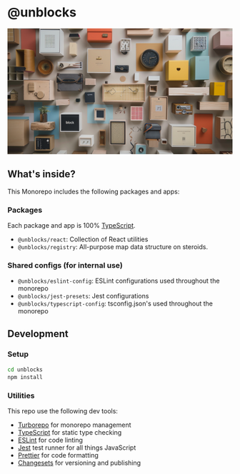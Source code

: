 # @unblocks

![unblocks](./assets/unblocks_poster.png)

## What's inside?

This Monorepo includes the following packages and apps:

### Packages

Each package and app is 100% [TypeScript](https://www.typescriptlang.org/).

- `@unblocks/react`: Collection of React utilities
- `@unblocks/registry`: All-purpose map data structure on steroids.

### Shared configs (for internal use)

- `@unblocks/eslint-config`: ESLint configurations used throughout the monorepo
- `@unblocks/jest-presets`: Jest configurations
- `@unblocks/typescript-config`: tsconfig.json's used throughout the monorepo

## Development

### Setup

```sh
cd unblocks
npm install
```

### Utilities

This repo use the following dev tools:

- [Turborepo](https://turbo.build/) for monorepo management
- [TypeScript](https://www.typescriptlang.org/) for static type checking
- [ESLint](https://eslint.org/) for code linting
- [Jest](https://jestjs.io) test runner for all things JavaScript
- [Prettier](https://prettier.io) for code formatting
- [Changesets](https://github.com/changesets/changesets) for versioning and publishing
